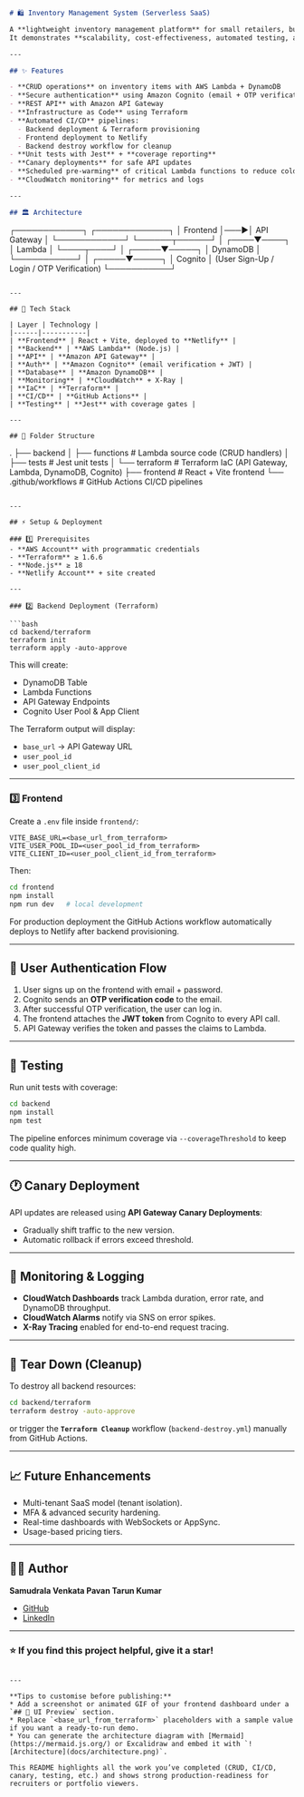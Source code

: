 ```markdown
# 🛍️ Inventory Management System (Serverless SaaS)

A **lightweight inventory management platform** for small retailers, built on a **fully serverless architecture**.  
It demonstrates **scalability, cost-effectiveness, automated testing, and CI/CD best practices**.

---

## ✨ Features

- **CRUD operations** on inventory items with AWS Lambda + DynamoDB
- **Secure authentication** using Amazon Cognito (email + OTP verification)
- **REST API** with Amazon API Gateway
- **Infrastructure as Code** using Terraform
- **Automated CI/CD** pipelines:
  - Backend deployment & Terraform provisioning
  - Frontend deployment to Netlify
  - Backend destroy workflow for cleanup
- **Unit tests with Jest** + **coverage reporting**
- **Canary deployments** for safe API updates
- **Scheduled pre-warming** of critical Lambda functions to reduce cold starts
- **CloudWatch monitoring** for metrics and logs

---

## 🏛️ Architecture

```

┌────────────┐     ┌─────────────┐
│  Frontend  │───▶│ API Gateway │
└────────────┘     └──────┬──────┘
│
┌────▼────┐
│ Lambda │
└────┬────┘
│
┌─────▼─────┐
│ DynamoDB  │
└───────────┘
│
┌─────▼─────┐
│ Cognito   │  (User Sign-Up / Login / OTP Verification)
└───────────┘

```

---

## 🚀 Tech Stack

| Layer | Technology |
|------|-----------|
| **Frontend** | React + Vite, deployed to **Netlify** |
| **Backend** | **AWS Lambda** (Node.js) |
| **API** | **Amazon API Gateway** |
| **Auth** | **Amazon Cognito** (email verification + JWT) |
| **Database** | **Amazon DynamoDB** |
| **Monitoring** | **CloudWatch** + X-Ray |
| **IaC** | **Terraform** |
| **CI/CD** | **GitHub Actions** |
| **Testing** | **Jest** with coverage gates |

---

## 🧩 Folder Structure

```

.
├── backend
│   ├── functions          # Lambda source code (CRUD handlers)
│   ├── tests              # Jest unit tests
│   └── terraform          # Terraform IaC (API Gateway, Lambda, DynamoDB, Cognito)
├── frontend               # React + Vite frontend
└── .github/workflows      # GitHub Actions CI/CD pipelines

````

---

## ⚡ Setup & Deployment

### 1️⃣ Prerequisites
- **AWS Account** with programmatic credentials
- **Terraform** ≥ 1.6.6
- **Node.js** ≥ 18
- **Netlify Account** + site created

---

### 2️⃣ Backend Deployment (Terraform)

```bash
cd backend/terraform
terraform init
terraform apply -auto-approve
````

This will create:

* DynamoDB Table
* Lambda Functions
* API Gateway Endpoints
* Cognito User Pool & App Client

The Terraform output will display:

* `base_url` → API Gateway URL
* `user_pool_id`
* `user_pool_client_id`

---

### 3️⃣ Frontend

Create a `.env` file inside `frontend/`:

```
VITE_BASE_URL=<base_url_from_terraform>
VITE_USER_POOL_ID=<user_pool_id_from_terraform>
VITE_CLIENT_ID=<user_pool_client_id_from_terraform>
```

Then:

```bash
cd frontend
npm install
npm run dev   # local development
```

For production deployment the GitHub Actions workflow automatically deploys to Netlify after backend provisioning.

---

## 🔐 User Authentication Flow

1. User signs up on the frontend with email + password.
2. Cognito sends an **OTP verification code** to the email.
3. After successful OTP verification, the user can log in.
4. The frontend attaches the **JWT token** from Cognito to every API call.
5. API Gateway verifies the token and passes the claims to Lambda.

---

## 🧪 Testing

Run unit tests with coverage:

```bash
cd backend
npm install
npm test
```

The pipeline enforces minimum coverage via `--coverageThreshold` to keep code quality high.

---

## 🕐 Canary Deployment

API updates are released using **API Gateway Canary Deployments**:

* Gradually shift traffic to the new version.
* Automatic rollback if errors exceed threshold.

---

## 🔎 Monitoring & Logging

* **CloudWatch Dashboards** track Lambda duration, error rate, and DynamoDB throughput.
* **CloudWatch Alarms** notify via SNS on error spikes.
* **X-Ray Tracing** enabled for end-to-end request tracing.

---

## 🧹 Tear Down (Cleanup)

To destroy all backend resources:

```bash
cd backend/terraform
terraform destroy -auto-approve
```

or trigger the **`Terraform Cleanup`** workflow (`backend-destroy.yml`) manually from GitHub Actions.

---

## 📈 Future Enhancements

* Multi-tenant SaaS model (tenant isolation).
* MFA & advanced security hardening.
* Real-time dashboards with WebSockets or AppSync.
* Usage-based pricing tiers.

---

## 👨‍💻 Author

**Samudrala Venkata Pavan Tarun Kumar**

* [GitHub](https://github.com/klu-2200031955)
* [LinkedIn](https://www.linkedin.com/in/samudrala-venkata-pavan-tarun-kumar-032242255)

---

### ⭐ If you find this project helpful, give it a star!

```

---

**Tips to customise before publishing:**
* Add a screenshot or animated GIF of your frontend dashboard under a `## 🎨 UI Preview` section.
* Replace `<base_url_from_terraform>` placeholders with a sample value if you want a ready-to-run demo.
* You can generate the architecture diagram with [Mermaid](https://mermaid.js.org/) or Excalidraw and embed it with `![Architecture](docs/architecture.png)`.

This README highlights all the work you’ve completed (CRUD, CI/CD, canary, testing, etc.) and shows strong production-readiness for recruiters or portfolio viewers.
```
